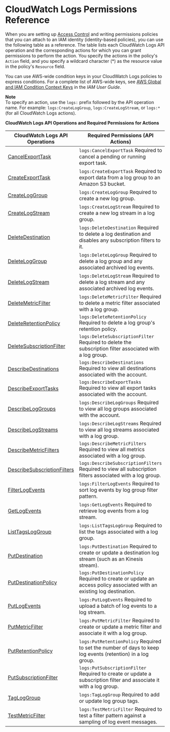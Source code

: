 # CloudWatch Logs Permissions Reference<a name="permissions-reference-cwl"></a>

When you are setting up [Access Control](auth-and-access-control-cwl.md#access-control-cwl) and writing permissions policies that you can attach to an IAM identity \(identity\-based policies\), you can use the following table as a reference\. The table lists each CloudWatch Logs API operation and the corresponding actions for which you can grant permissions to perform the action\. You specify the actions in the policy's `Action` field, and you specify a wildcard character \(\*\) as the resource value in the policy's `Resource` field\.

You can use AWS\-wide condition keys in your CloudWatch Logs policies to express conditions\. For a complete list of AWS\-wide keys, see [AWS Global and IAM Condition Context Keys](https://docs.aws.amazon.com/IAM/latest/UserGuide/reference_policies_condition-keys.html) in the *IAM User Guide*\.

**Note**  
To specify an action, use the `logs:` prefix followed by the API operation name\. For example: `logs:CreateLogGroup`, `logs:CreateLogStream`, or `logs:*` \(for all CloudWatch Logs actions\)\.


**CloudWatch Logs API Operations and Required Permissions for Actions**  

| CloudWatch Logs API Operations | Required Permissions \(API Actions\) | 
| --- | --- | 
|  [CancelExportTask](https://docs.aws.amazon.com/AmazonCloudWatchLogs/latest/APIReference/API_CancelExportTask.html)  |  `logs:CancelExportTask` Required to cancel a pending or running export task\.  | 
|  [CreateExportTask](https://docs.aws.amazon.com/AmazonCloudWatchLogs/latest/APIReference/API_CreateExportTask.html)  |  `logs:CreateExportTask` Required to export data from a log group to an Amazon S3 bucket\.  | 
|  [CreateLogGroup](https://docs.aws.amazon.com/AmazonCloudWatchLogs/latest/APIReference/API_CreateLogGroup.html)  |  `logs:CreateLogGroup` Required to create a new log group\.  | 
|  [CreateLogStream](https://docs.aws.amazon.com/AmazonCloudWatchLogs/latest/APIReference/API_CreateLogStream.html)  |  `logs:CreateLogStream` Required to create a new log stream in a log group\.  | 
|  [DeleteDestination](https://docs.aws.amazon.com/AmazonCloudWatchLogs/latest/APIReference/API_DeleteDestination.html)  |  `logs:DeleteDestination` Required to delete a log destination and disables any subscription filters to it\.  | 
|  [DeleteLogGroup](https://docs.aws.amazon.com/AmazonCloudWatchLogs/latest/APIReference/API_DeleteLogGroup.html)  |  `logs:DeleteLogGroup` Required to delete a log group and any associated archived log events\.  | 
|  [DeleteLogStream](https://docs.aws.amazon.com/AmazonCloudWatchLogs/latest/APIReference/API_DeleteLogStream.html)  |  `logs:DeleteLogStream` Required to delete a log stream and any associated archived log events\.  | 
|  [DeleteMetricFilter](https://docs.aws.amazon.com/AmazonCloudWatchLogs/latest/APIReference/API_DeleteMetricFilter.html)  |  `logs:DeleteMetricFilter` Required to delete a metric filter associated with a log group\.  | 
|  [DeleteRetentionPolicy](https://docs.aws.amazon.com/AmazonCloudWatchLogs/latest/APIReference/API_DeleteRetentionPolicy.html)  |  `logs:DeleteRetentionPolicy` Required to delete a log group's retention policy\.  | 
|  [DeleteSubscriptionFilter](https://docs.aws.amazon.com/AmazonCloudWatchLogs/latest/APIReference/API_DeleteSubscriptionFilter.html)  |  `logs:DeleteSubscriptionFilter` Required to delete the subscription filter associated with a log group\.  | 
|  [DescribeDestinations](https://docs.aws.amazon.com/AmazonCloudWatchLogs/latest/APIReference/API_DescribeDestinations.html)  |  `logs:DescribeDestinations` Required to view all destinations associated with the account\.  | 
|  [DescribeExportTasks](https://docs.aws.amazon.com/AmazonCloudWatchLogs/latest/APIReference/API_DescribeExportTasks.html)  |  `logs:DescribeExportTasks` Required to view all export tasks associated with the account\.  | 
|  [DescribeLogGroups](https://docs.aws.amazon.com/AmazonCloudWatchLogs/latest/APIReference/API_DescribeLogGroups.html)  |  `logs:DescribeLogGroups` Required to view all log groups associated with the account\.  | 
|  [DescribeLogStreams](https://docs.aws.amazon.com/AmazonCloudWatchLogs/latest/APIReference/API_DescribeLogStreams.html)  |  `logs:DescribeLogStreams` Required to view all log streams associated with a log group\.  | 
|  [DescribeMetricFilters](https://docs.aws.amazon.com/AmazonCloudWatchLogs/latest/APIReference/API_DescribeMetricFilters.html)  |  `logs:DescribeMetricFilters` Required to view all metrics associated with a log group\.  | 
|  [DescribeSubscriptionFilters](https://docs.aws.amazon.com/AmazonCloudWatchLogs/latest/APIReference/API_DescribeSubscriptionFilters.html)  |  `logs:DescribeSubscriptionFilters` Required to view all subscription filters associated with a log group\.  | 
|  [FilterLogEvents](https://docs.aws.amazon.com/AmazonCloudWatchLogs/latest/APIReference/API_FilterLogEvents.html)  |  `logs:FilterLogEvents` Required to sort log events by log group filter pattern\.  | 
|  [GetLogEvents](https://docs.aws.amazon.com/AmazonCloudWatchLogs/latest/APIReference/API_GetLogEvents.html)  |  `logs:GetLogEvents` Required to retrieve log events from a log stream\.  | 
|  [ListTagsLogGroup](https://docs.aws.amazon.com/AmazonCloudWatchLogs/latest/APIReference/API_ListTagsLogGroup.html)  |  `logs:ListTagsLogGroup` Required to list the tags associated with a log group\.  | 
|  [PutDestination](https://docs.aws.amazon.com/AmazonCloudWatchLogs/latest/APIReference/API_PutDestination.html)  |  `logs:PutDestination` Required to create or update a destination log stream \(such as an Kinesis stream\)\.  | 
|  [PutDestinationPolicy](https://docs.aws.amazon.com/AmazonCloudWatchLogs/latest/APIReference/API_PutDestinationPolicy.html)  |  `logs:PutDestinationPolicy` Required to create or update an access policy associated with an existing log destination\.  | 
|  [PutLogEvents](https://docs.aws.amazon.com/AmazonCloudWatchLogs/latest/APIReference/API_PutLogEvents.html)  |  `logs:PutLogEvents` Required to upload a batch of log events to a log stream\.  | 
|  [PutMetricFilter](https://docs.aws.amazon.com/AmazonCloudWatchLogs/latest/APIReference/API_PutMetricFilter.html)  |  `logs:PutMetricFilter` Required to create or update a metric filter and associate it with a log group\.  | 
|  [PutRetentionPolicy](https://docs.aws.amazon.com/AmazonCloudWatchLogs/latest/APIReference/API_PutRetentionPolicy.html)  |  `logs:PutRetentionPolicy` Required to set the number of days to keep log events \(retention\) in a log group\.  | 
|  [PutSubscriptionFilter](https://docs.aws.amazon.com/AmazonCloudWatchLogs/latest/APIReference/API_PutSubscriptionFilter.html)  |  `logs:PutSubscriptionFilter` Required to create or update a subscription filter and associate it with a log group\.  | 
|  [TagLogGroup](https://docs.aws.amazon.com/AmazonCloudWatchLogs/latest/APIReference/API_TagLogGroup.html)  |  `logs:TagLogGroup` Required to add or update log group tags\.  | 
|  [TestMetricFilter](https://docs.aws.amazon.com/AmazonCloudWatchLogs/latest/APIReference/API_TestMetricFilter.html)  |  `logs:TestMetricFilter` Required to test a filter pattern against a sampling of log event messages\.  | 